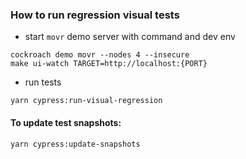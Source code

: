 ### How to run regression visual tests
- start `movr` demo server with command and dev env
```
cockroach demo movr --nodes 4 --insecure
make ui-watch TARGET=http://localhost:{PORT}
```
- run tests
```
yarn cypress:run-visual-regression
```

#### To update test snapshots:
```
yarn cypress:update-snapshots
```
